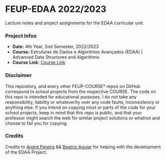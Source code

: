 # FEUP-EDAA 2022/2023
Lecture notes and project assignments for the EDAA curricular unit.

### Project Infos
* **Date:** 4th Year, 2nd Semester, 2022/2023
* **Course:** Estruturas de Dados e Algoritmos Avançados (EDAA) | Advanced Data Structures and Algorithms
* **Course Link:** [Course Link](https://sigarra.up.pt/feup/en/UCURR_GERAL.FICHA_UC_VIEW?pv_ocorrencia_id=501943)

### Disclaimer
This repository, and every other FEUP-COURSE* repos on GitHub correspond to school projects from the respective COURSE. The code on this repo is intended for educational purposes. I do not take any responsibility, liability or whateverity over any code faults, inconsistency or anything else. If you intend on copying most or parts of the code for your school projects, keep in mind that this repo is public, and that your professor might search the web for similar project solutions or whatnot and choose to fail you for copying.

### Credits
Credits to [André Pereira](https://github.com/Andrepereira2001) && [Beatriz Aguiar](https://github.com/beatriz-ag) for helping with the development of the EDAA Project.